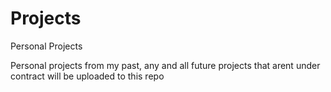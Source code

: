 # Projects
Personal Projects

Personal projects from my past, any and all future projects that arent under contract will be uploaded to this repo
